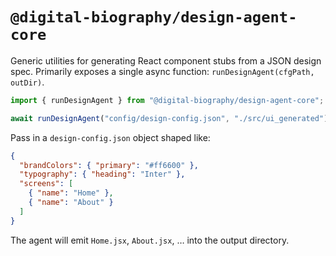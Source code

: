 # `@digital-biography/design-agent-core`

Generic utilities for generating React component stubs from a JSON design spec. Primarily exposes a single async function: `runDesignAgent(cfgPath, outDir)`.

```js
import { runDesignAgent } from "@digital-biography/design-agent-core";

await runDesignAgent("config/design-config.json", "./src/ui_generated");
```

Pass in a `design-config.json` object shaped like:

```json
{
  "brandColors": { "primary": "#ff6600" },
  "typography": { "heading": "Inter" },
  "screens": [
    { "name": "Home" },
    { "name": "About" }
  ]
}
```

The agent will emit `Home.jsx`, `About.jsx`, … into the output directory.
